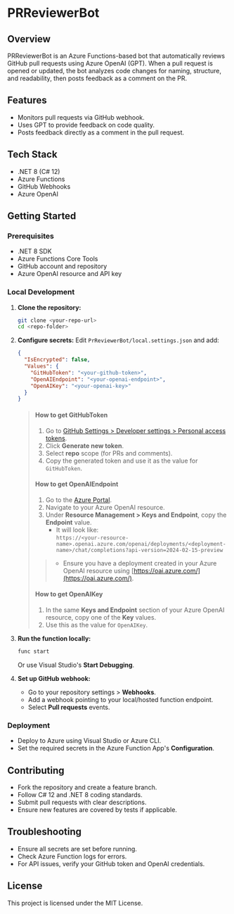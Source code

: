 # PRReviewerBot

## Overview
PRReviewerBot is an Azure Functions-based bot that automatically reviews GitHub pull requests using Azure OpenAI (GPT). When a pull request is opened or updated, the bot analyzes code changes for naming, structure, and readability, then posts feedback as a comment on the PR.

## Features
- Monitors pull requests via GitHub webhook.
- Uses GPT to provide feedback on code quality.
- Posts feedback directly as a comment in the pull request.

## Tech Stack
- .NET 8 (C# 12)
- Azure Functions
- GitHub Webhooks
- Azure OpenAI

## Getting Started

### Prerequisites
- .NET 8 SDK
- Azure Functions Core Tools
- GitHub account and repository
- Azure OpenAI resource and API key

### Local Development

1. **Clone the repository:**
    ```bash
    git clone <your-repo-url>
    cd <repo-folder>
    ```

2. **Configure secrets:**
    Edit `PrReviewerBot/local.settings.json` and add:
    ```json
    {
      "IsEncrypted": false,
      "Values": {
        "GitHubToken": "<your-github-token>",
        "OpenAIEndpoint": "<your-openai-endpoint>",
        "OpenAIKey": "<your-openai-key>"
      }
    }
    ```

    > #### How to get GitHubToken
    > 1. Go to [GitHub Settings > Developer settings > Personal access tokens](https://github.com/settings/tokens).
    > 2. Click **Generate new token**.
    > 3. Select **repo** scope (for PRs and comments).
    > 4. Copy the generated token and use it as the value for `GitHubToken`.
    > 
    > #### How to get OpenAIEndpoint
    > 1. Go to the [Azure Portal](https://portal.azure.com).
    > 2. Navigate to your Azure OpenAI resource.
    > 3. Under **Resource Management > Keys and Endpoint**, copy the **Endpoint** value.
    >     - It will look like:  
    >       `https://<your-resource-name>.openai.azure.com/openai/deployments/<deployment-name>/chat/completions?api-version=2024-02-15-preview`
    > > - Ensure you have a deployment created in your Azure OpenAI resource using [https://oai.azure.com/](https://oai.azure.com/).
    > 
    > #### How to get OpenAIKey
    > 1. In the same **Keys and Endpoint** section of your Azure OpenAI resource, copy one of the **Key** values.
    > 2. Use this as the value for `OpenAIKey`.

3. **Run the function locally:**
    ```bash
    func start
    ```
    Or use Visual Studio's __Start Debugging__.

4. **Set up GitHub webhook:**
    - Go to your repository settings > **Webhooks**.
    - Add a webhook pointing to your local/hosted function endpoint.
    - Select **Pull requests** events.

### Deployment

- Deploy to Azure using Visual Studio or Azure CLI.
- Set the required secrets in the Azure Function App's __Configuration__.

## Contributing

- Fork the repository and create a feature branch.
- Follow C# 12 and .NET 8 coding standards.
- Submit pull requests with clear descriptions.
- Ensure new features are covered by tests if applicable.

## Troubleshooting

- Ensure all secrets are set before running.
- Check Azure Function logs for errors.
- For API issues, verify your GitHub token and OpenAI credentials.

## License

This project is licensed under the MIT License.
